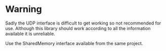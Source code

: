 ﻿# Warning

Sadly the UDP interface is difficult to get working so not recommended for use.  Although this library should work according to all the information available it is unreliable.

Use the SharedMemory interface available from the same project.